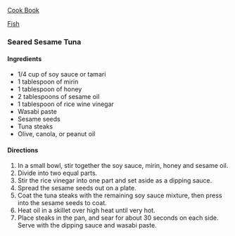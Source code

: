 [Cook Book](https://github.com/vmsmith/CookBook/blob/master/README.md)  

[Fish]()

### Seared Sesame Tuna  

#### Ingredients

* 1/4 cup of soy sauce or tamari  
* 1 tablespoon of mirin  
* 1 tablespoon of honey  
* 2 tablespoons of sesame oil  
* 1 tablespoon of rice wine vinegar  
* Wasabi paste  
* Sesame seeds  
* Tuna steaks  
* Olive, canola, or peanut oil  

#### Directions

1. In a small bowl, stir together the soy sauce, mirin, honey and sesame oil.   
2. Divide into two equal parts.   
3. Stir the rice vinegar into one part and set aside as a dipping sauce.  
4. Spread the sesame seeds out on a plate.   
5. Coat the tuna steaks with the remaining soy sauce mixture, then press into the sesame seeds to coat.  
6. Heat oil in a skillet over high heat until very hot.   
7. Place steaks in the pan, and sear for about 30 seconds on each side. Serve with the dipping sauce and wasabi paste.  
